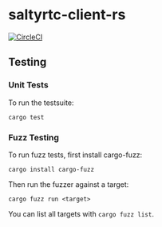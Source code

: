 # saltyrtc-client-rs

[![CircleCI][circle-ci-badge]][circle-ci]

## Testing

### Unit Tests

To run the testsuite:

    cargo test

### Fuzz Testing

To run fuzz tests, first install cargo-fuzz:

    cargo install cargo-fuzz

Then run the fuzzer against a target:

    cargo fuzz run <target>

You can list all targets with `cargo fuzz list`.


<!-- Badges -->
[circle-ci]: https://circleci.com/gh/saltyrtc/saltyrtc-client-rs/tree/develop
[circle-ci-badge]: https://circleci.com/gh/saltyrtc/saltyrtc-client-rs/tree/develop.svg?style=shield
